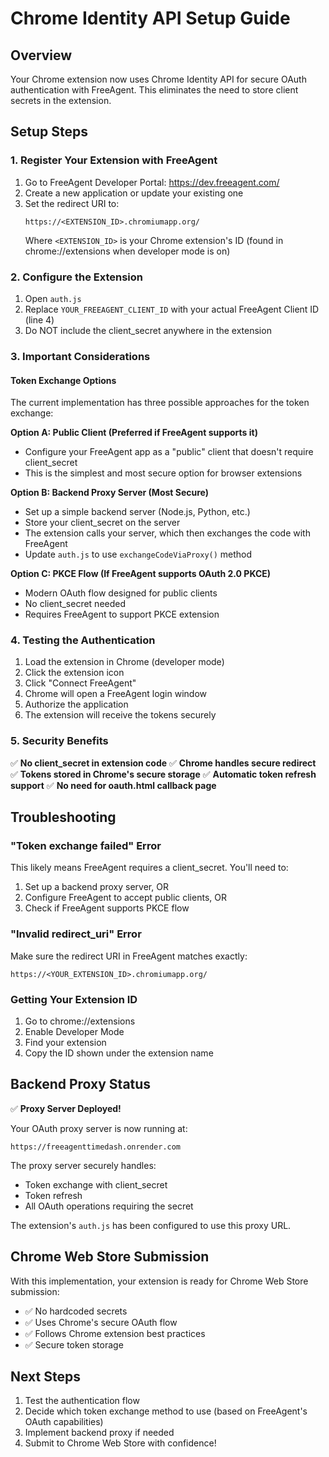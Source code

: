 # Chrome Identity API Setup Guide

## Overview
Your Chrome extension now uses Chrome Identity API for secure OAuth authentication with FreeAgent. This eliminates the need to store client secrets in the extension.

## Setup Steps

### 1. Register Your Extension with FreeAgent

1. Go to FreeAgent Developer Portal: https://dev.freeagent.com/
2. Create a new application or update your existing one
3. Set the redirect URI to: 
   ```
   https://<EXTENSION_ID>.chromiumapp.org/
   ```
   Where `<EXTENSION_ID>` is your Chrome extension's ID (found in chrome://extensions when developer mode is on)

### 2. Configure the Extension

1. Open `auth.js`
2. Replace `YOUR_FREEAGENT_CLIENT_ID` with your actual FreeAgent Client ID (line 4)
3. Do NOT include the client_secret anywhere in the extension

### 3. Important Considerations

#### Token Exchange Options

The current implementation has three possible approaches for the token exchange:

**Option A: Public Client (Preferred if FreeAgent supports it)**
- Configure your FreeAgent app as a "public" client that doesn't require client_secret
- This is the simplest and most secure option for browser extensions

**Option B: Backend Proxy Server (Most Secure)**
- Set up a simple backend server (Node.js, Python, etc.)
- Store your client_secret on the server
- The extension calls your server, which then exchanges the code with FreeAgent
- Update `auth.js` to use `exchangeCodeViaProxy()` method

**Option C: PKCE Flow (If FreeAgent supports OAuth 2.0 PKCE)**
- Modern OAuth flow designed for public clients
- No client_secret needed
- Requires FreeAgent to support PKCE extension

### 4. Testing the Authentication

1. Load the extension in Chrome (developer mode)
2. Click the extension icon
3. Click "Connect FreeAgent"
4. Chrome will open a FreeAgent login window
5. Authorize the application
6. The extension will receive the tokens securely

### 5. Security Benefits

✅ **No client_secret in extension code**
✅ **Chrome handles secure redirect**
✅ **Tokens stored in Chrome's secure storage**
✅ **Automatic token refresh support**
✅ **No need for oauth.html callback page**

## Troubleshooting

### "Token exchange failed" Error
This likely means FreeAgent requires a client_secret. You'll need to:
1. Set up a backend proxy server, OR
2. Configure FreeAgent to accept public clients, OR
3. Check if FreeAgent supports PKCE flow

### "Invalid redirect_uri" Error
Make sure the redirect URI in FreeAgent matches exactly:
```
https://<YOUR_EXTENSION_ID>.chromiumapp.org/
```

### Getting Your Extension ID
1. Go to chrome://extensions
2. Enable Developer Mode
3. Find your extension
4. Copy the ID shown under the extension name

## Backend Proxy Status

✅ **Proxy Server Deployed!**

Your OAuth proxy server is now running at:
```
https://freeagenttimedash.onrender.com
```

The proxy server securely handles:
- Token exchange with client_secret
- Token refresh
- All OAuth operations requiring the secret

The extension's `auth.js` has been configured to use this proxy URL.

## Chrome Web Store Submission

With this implementation, your extension is ready for Chrome Web Store submission:
- ✅ No hardcoded secrets
- ✅ Uses Chrome's secure OAuth flow
- ✅ Follows Chrome extension best practices
- ✅ Secure token storage

## Next Steps

1. Test the authentication flow
2. Decide which token exchange method to use (based on FreeAgent's OAuth capabilities)
3. Implement backend proxy if needed
4. Submit to Chrome Web Store with confidence!